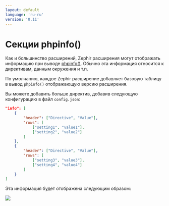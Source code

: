 ```yaml
---
layout: default
language: 'ru-ru'
version: '0.11'
---
```


# Секции phpinfo()

Как и большинство расширений, Zephir расширения могут отображать информацию при выводе [phpinfo()](http://php.net/manual/en/function.phpinfo.php). Обычно эта информация относится к директивам, данным окружения и т.п.

По умолчанию, каждое Zephir расширение добавляет базовую таблицу в вывод `phpinfo()` отображающую версию расширения.

Вы можете добавить больше директив, добавив следующую конфигурацию в файл `config.json`:

```json
"info": [
    {
        "header": ["Directive", "Value"],
        "rows": [
            ["setting1", "value1"],
            ["setting2", "value2"]
        ]
    },
    {
        "header": ["Directive", "Value"],
        "rows": [
            ["setting3", "value3"],
            ["setting4", "value4"]
        ]
    }
]
```

Эта информация будет отображена следующим образом:

![](/assets/content/info.png)
